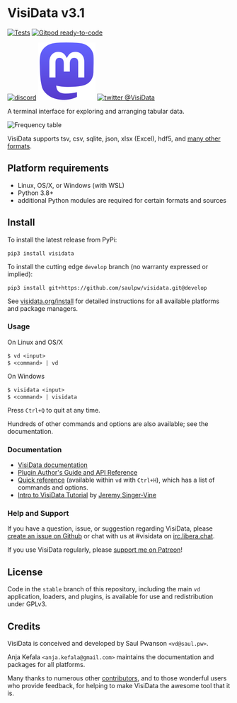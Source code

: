 # VisiData v3.1

[![Tests](https://github.com/saulpw/visidata/workflows/visidata-ci-build/badge.svg)](https://github.com/saulpw/visidata/actions/workflows/main.yml)
[![Gitpod ready-to-code](https://img.shields.io/badge/Gitpod-ready--to--code-blue?logo=gitpod)](https://gitpod.io/#https://github.com/saulpw/visidata)

[![discord](https://img.shields.io/discord/880915750007750737?label=discord)](https://visidata.org/chat)
[![mastodon @visidata@fosstodon.org][2.1]][2]
[![twitter @VisiData][1.1]][1]

A terminal interface for exploring and arranging tabular data.

![Frequency table](http://visidata.org/freq-move-row.gif)

VisiData supports tsv, csv, sqlite, json, xlsx (Excel), hdf5, and [many other formats](https://visidata.org/formats).

## Platform requirements

- Linux, OS/X, or Windows (with WSL)
- Python 3.8+
- additional Python modules are required for certain formats and sources

## Install

To install the latest release from PyPi:

    pip3 install visidata

To install the cutting edge `develop` branch (no warranty expressed or implied):

    pip3 install git+https://github.com/saulpw/visidata.git@develop

See [visidata.org/install](https://visidata.org/install) for detailed instructions for all available platforms and package managers.

### Usage

On Linux and OS/X

    $ vd <input>
    $ <command> | vd

On Windows

    $ visidata <input>
    $ <command> | visidata

Press `Ctrl+Q` to quit at any time.

Hundreds of other commands and options are also available; see the documentation.

### Documentation

* [VisiData documentation](https://visidata.org/docs)
* [Plugin Author's Guide and API Reference](https://visidata.org/docs/api)
* [Quick reference](https://visidata.org/man) (available within `vd` with `Ctrl+H`), which has a list of commands and options.
* [Intro to VisiData Tutorial](https://jsvine.github.io/intro-to-visidata/) by [Jeremy Singer-Vine](https://www.jsvine.com/)

### Help and Support

If you have a question, issue, or suggestion regarding VisiData, please [create an issue on Github](https://github.com/saulpw/visidata/issues) or chat with us at #visidata on [irc.libera.chat](https://libera.chat/).

If you use VisiData regularly, please [support me on Patreon](https://www.patreon.com/saulpw)!

## License

Code in the `stable` branch of this repository, including the main `vd` application, loaders, and plugins, is available for use and redistribution under GPLv3.

## Credits

VisiData is conceived and developed by Saul Pwanson `<vd@saul.pw>`.

Anja Kefala `<anja.kefala@gmail.com>` maintains the documentation and packages for all platforms.

Many thanks to numerous other [contributors](https://visidata.org/credits/), and to those wonderful users who provide feedback, for helping to make VisiData the awesome tool that it is.

[1.1]: http://i.imgur.com/tXSoThF.png
[1]: http://www.twitter.com/VisiData
[2.1]: https://raw.githubusercontent.com/mastodon/mastodon/main/app/javascript/images/logo.svg
[2]: https://fosstodon.org/@visidata

<!-- Please don't remove this: Grab your social icons from https://github.com/carlsednaoui/gitsocial -->
